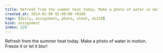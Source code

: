 ```yaml
---
title: Refresh from the summer heat today. Make a photo of water in motion. Freeze it or let it blur!
created_at: 2014-01-06 01:00:00 +0100
tags: [daily, assignment, photo, shoot, ds229]
kind: assignment
index: 229
---
```


Refresh from the summer heat today. Make a photo of water in motion. Freeze it or let it blur!
